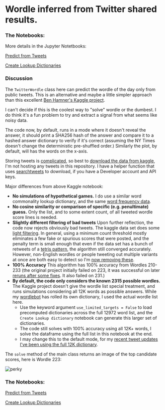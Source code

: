 # Wordle inferred from Twitter shared results.

### The Notebooks: 

More details in the Jupyter Notetbooks:

[Predict from Tweets](Predict%20with%20Tweets.ipynb)

[Create Lookup Dictionaries](Create%20Lookup%20dictionary.ipynb)

### Discussion

The `TwitterWordle` class here can predict the wordle of the day only from public tweets. This is an alternative and maybe a little simpler approach than this excellent [Ben Hamner's Kaggle project](https://www.kaggle.com/benhamner/wordle-1-6).

I can't decide if this is the coolest way to "solve" wordle or the dumbest. I do think it's a fun problem to try and extract a signal from what seems like noisy data.

The code now, by default, runs in a mode where it doesn't reveal the answer, it should print a SHA256 hash of the answer and compare it to a hashed answer dictionary to verify if it's correct (assuming the NY Times doesn't change the deterministic pre-shuffled order.) Similarly the plot, by default, will has the words on the x-axis.

Storing tweets is [complicated](https://developer.twitter.com/en/developer-terms/agreement-and-policy), so best to [download the data from kaggle](https://www.kaggle.com/benhamner/wordle-tweets), I'm not hosting any tweets in this repository. I have a helper function that uses [searchtweets](https://pypi.org/project/searchtweets-v2/) to download, if you have a Developer account and API keys.

Major differences from above Kaggle notebook:

* **No simulations of hypothetical games.** I do use a similar word commonality lookup dictionary, and the same [word frequency data](https://www.kaggle.com/rtatman/english-word-frequency).
* **No cosine similarity or comparison of specific (e.g. penultimate) guess.** Only the list, and to some extent count, of all tweeted wordle score lines is needed.
* **Slightly different filtering of bad tweets** Upon further reflection, the code now rejects obviously bad tweets. The kaggle data set does some [light filtering](https://www.kaggle.com/benhamner/pull-wordle-tweets). In general, using a minimum count threshold mostly eliminates a few fake or spurious scores that were posted, and the penalty term is small enough that even if the data set has a bunch of retweets of a [tetris pattern](https://twitter.com/TomWritesBlog/status/1489676441562361858), the algorithm still converged accurately. However, non-English wordles or people tweeting out multiple variants at once are both easy to detect so I'm [now removing these](https://github.com/astrowonk/TwitterWordle/commit/98ee732bf50d896e007c01520a95e90dc4edd4a7).
* **100% Accuracy** This algorithm has 100% accuracy from Wordles 210-233 (the original project initially failed on 223, it was successful on later [reruns after some fixes](https://twitter.com/benhamner/status/1489364155370926080). It also failed on 231.)
* **By default, the code only considers the known 2315 possible wordles.** The Kaggle project doesn't give the wordle list special treatment, and runs simulations considering all 12K words as possible answers. While my [wordlebot](https://github.com/astrowonk/wordle) has rolled its own dictionary, I used the actual wordle list here. 
  * Use the keyword argument `use_limited_targets = False` to load precomputed dictionaries across the full 12972 word list, and the `Create Lookup dictionary` notebook can generate this larger set of dictionaries.
  * The code still solves with 100% accuracy using all 12K+ words, I solve the dataframe using the full list in this notebook at the end.
  * I may change this to the default mode, for my [recent tweet updates I've been using the full 12K dictionary](https://twitter.com/thewordlebot/status/1490680118016188423).

The `solve` method of the main class returns an image of the top candidate scores, here is Wordle 223:

![perky](https://user-images.githubusercontent.com/13702392/152341488-e80362a7-6d34-469f-97e1-094de1a14a25.png)

### The Notebooks: 

[Predict from Tweets](Predict%20with%20Tweets.ipynb)

[Create Lookup Dictionaries](Create%20Lookup%20dictionary.ipynb)
